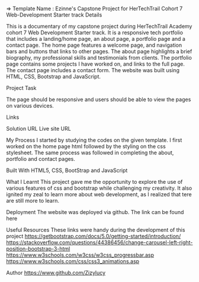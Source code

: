   =>  Template Name    : Ezinne's Capstone Project for HerTechTrail Cohort 7 Web-Development Starter track
Details

This is a documentary of my capstone project during HerTechTrail Academy cohort 7 Web Development Starter track. It is a responsive tech portfolio that includes a landing/home page, an about page, a portfolio page and a contact page. The home page features a welcome page, and navigation bars and buttons that links to other pages. The about page highlights a brief biography, my professional skills and testimonials from clients. The portfolio page contains some projects I have worked on, and links to the full page. The contact page includes a contact form. The website was built using HTML, CSS, Bootstrap and JavaScript.

Project Task

The page should be responsive and users should be able to view the pages on various devices.

Links

Solution URL 
Live site URL

My Process
I started by studying the codes on the given template. I first worked on the home page html followed by the styling on the css stylesheet. The same process was followed in completing the about, portfolio and contact pages.

Built With
HTML5, CSS, BootStrap and JavaScript

What I Learnt
This project gave me the opportunity to explore the use of various features of css and bootstrap while challenging my creativity. It also ignited my zeal to learn more about web development, as I realized that tere are still more to learn.

Deployment
The website was deployed via github. The link can be found here

Useful Resources
These links were handy during the development of this project
https://getbootstrap.com/docs/5.0/getting-started/introduction/ 
https://stackoverflow.com/questions/44386456/change-carousel-left-right-position-bootstrap-3-html
https://www.w3schools.com/w3css/w3css_progressbar.asp
https://www.w3schools.com/css/css3_animations.asp

Author
https://www.github.com/Zizylucy 